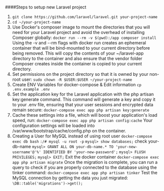 ####Steps to setup new Laravel project

1. `git clone https://github.com/laravel/laravel.git your-project-name`
2. `cd ~/your-project-name`
3. Use Docker's composer image to mount the directories that you will need for your Laravel project and avoid the overhead of installing Composer globally: 
`docker run --rm -v $(pwd):/app composer install`
Using the -v and --rm flags with docker run creates an ephemeral container that will be bind-mounted to your current directory before being removed. This will copy the contents of your ~/laravel-app directory to the container and also ensure that the vendor folder Composer creates inside the container is copied to your current directory.
4. Set permissions on the project directory so that it is owned by your non-root user:
`sudo chown -R $USER:$USER ~/your-project-name`
5. Create ENV Variables for docker-compose & Edit information
`cp .env.example .env`
6. Set the application key for the Laravel application with the php artisan key:generate command. This command will generate a key and copy it to your .env file, ensuring that your user sessions and encrypted data remain secure:
`docker-compose exec app php artisan key:generate`
7. Cache these settings into a file, which will boost your application's load speed, run: 
`docker-compose exec app php artisan config:cache`
Your configuration settings will be loaded into /var/www/bootstrap/cache/config.php on the container.
8. Creating a User for MySQL instead of using root user
`docker-compose exec db bash`
`:/# mysql -u root -p`
`mysql> show databases;` check your-db-name
`mysql> GRANT ALL ON your-db-name.* TO 'your-new-username'@'%' IDENTIFIED BY 'your-new-password';`
`mysql> FLUSH PRIVILEGES;`
`mysql> EXIT;`
Exit the docker container
`docker-compose exec app php artisan migrate`
Once the migration is complete, you can run a query to check if you are properly connected to the database using the tinker command:
`docker-compose exec app php artisan tinker`
Test the MySQL connection by getting the data you just migrated:
`\DB::table('migrations')->get();`